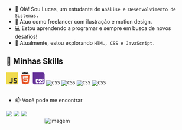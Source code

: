 

 
- 👋 Olá! Sou Lucas, um estudante de ```Análise e Desenvolvimento de Sistemas.```
- 🎨 Atuo como freelancer com ilustração e motion design.
- 💻 Estou aprendendo a programar e sempre em busca de novos desafios!
- 🌱 Atualmente, estou explorando ```HTML, CSS e JavaScript.```
 



## 🚀 Minhas Skills

<code><img height="32" src="https://raw.githubusercontent.com/github/explore/80688e429a7d4ef2fca1e82350fe8e3517d3494d/topics/javascript/javascript.png" alt="Javascript"/></code>
<code><img height="32" src="https://raw.githubusercontent.com/github/explore/80688e429a7d4ef2fca1e82350fe8e3517d3494d/topics/html/html.png" alt="HTML5"/></code>
<code><img height="32" src="https://raw.githubusercontent.com/github/explore/80688e429a7d4ef2fca1e82350fe8e3517d3494d/topics/css/css.png" alt="CSS"/></code>
<code><img height="32" src="https://img.icons8.com/?size=512&id=40670&format=png" alt="CSS"/></code>
<code><img height="32" src="https://images.icon-icons.com/2699/PNG/512/sqlite_logo_icon_169724.png" alt="CSS"/></code>
<code><img height="32" src="https://static-00.iconduck.com/assets.00/mongodb-icon-256x253-1b777a0s.png" alt="CSS"/></code>
<code><img height="32" src="https://w7.pngwing.com/pngs/140/948/png-transparent-blue-and-yellow-logo-python-logo-programmer-fierce-python-s-cdr-angle-text-thumbnail.png" alt="CSS"/></code>


##
- 📫 Você pode me encontrar
<div>
  <a href="https://www.behance.net/lucasfernandes170" target="_black"><img src="https://img.shields.io/badge/-Behance-blue?style=for-the-badge&logo=behance&logoColor=white" 
 target="_black"></a>
  <a href="mailto:lukasfernandessilva05@gmail.com" target="_black"><img src="https://img.shields.io/badge/Gmail-D14836?style=for-the-badge&logo=gmail&logoColor=white" 
 target="_black"></a>
  <a href="https://www.linkedin.com/in/fernandes-luccas/" target="_black"><img src="https://img.shields.io/badge/LinkedIn-0077B5?style=for-the-badge&logo=linkedin&logoColor=white" 
 target="_black"></a>
</div>
<div>
  
<img src="https://i.pinimg.com/originals/f5/03/b5/f503b5d3eceb6a2e621773eb53a2f39c.gif" alt="imagem" min-width="0px" width="400px" align="right" style="border-radius: 15%;">

